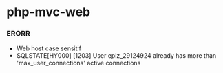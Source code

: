 # php-mvc-web

### ERORR
- Web host case sensitif
- SQLSTATE[HY000] [1203] User epiz_29124924 already has more than 'max_user_connections' active connections